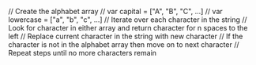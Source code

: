 // Create the alphabet array
// var capital = ["A", "B", "C", ...]
// var lowercase = ["a", "b", "c", ...]
// Iterate over each character in the string
// Look for character in either array and return character for n spaces to the left
// Replace current character in the string with new character
// If the character is not in the alphabet array then move on to next character
// Repeat steps until no more characters remain
